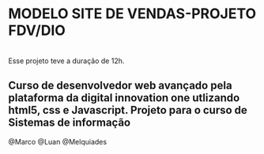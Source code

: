 <h1>MODELO SITE DE VENDAS-PROJETO FDV/DIO</h1>
<br>
Esse projeto teve a duração de 12h. 
<br>
<h2>Curso de desenvolvedor web avançado pela plataforma da digital innovation one utlizando html5, css e Javascript.
Projeto para o curso de Sistemas de informação</h2>

@Marco
@Luan
@Melquiades

